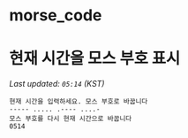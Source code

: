 # morse_code
# 현재 시간을 모스 부호 표시
<!-- MORSE_TIME_START -->
_Last updated: `05:14` (KST)_

```
현재 시간을 입력하세요. 모스 부호로 바꿉니다
----- ..... .---- ....-
모스 부호를 다시 현재 시간으로 바꿉니다
0514
```
<!-- MORSE_TIME_END -->
